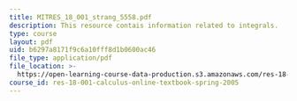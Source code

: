 ```yaml
---
title: MITRES_18_001_strang_5558.pdf
description: This resource contais information related to integrals.
type: course
layout: pdf
uid: b6297a8171f9c6a10fff8d1b0600ac46
file_type: application/pdf
file_location: >-
  https://open-learning-course-data-production.s3.amazonaws.com/res-18-001-calculus-online-textbook-spring-2005/b6297a8171f9c6a10fff8d1b0600ac46_MITRES_18_001_strang_5558.pdf
course_id: res-18-001-calculus-online-textbook-spring-2005
---
```

